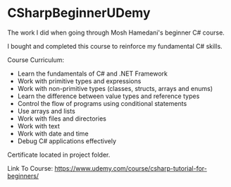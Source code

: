 # CSharpBeginnerUDemy
The work I did when going through Mosh Hamedani's beginner C# course.

I bought and completed this course to reinforce my fundamental C# skills.

Course Curriculum:
 * Learn the fundamentals of C# and .NET Framework
 * Work with primitive types and expressions
 * Work with non-primitive types (classes, structs, arrays and enums)
 * Learn the difference between value types and reference types
 * Control the flow of programs using conditional statements
 * Use arrays and lists
 * Work with files and directories
 * Work with text
 * Work with date and time
 * Debug C# applications effectively 

Certificate located in project folder.

Link To Course:
https://www.udemy.com/course/csharp-tutorial-for-beginners/
